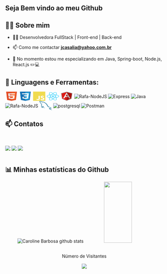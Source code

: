 ## Seja Bem vindo ao meu Github

## 🙋‍♀️ Sobre mim

- 👨‍💻 Desenvolvedora FullStack | Front-end | Back-end

- 📫 Como me contactar **jcasalia@yahoo.com.br**

- 🌱 No momento estou me especializando em Java, Spring-boot, Node.js, React.js ✏️💻

## 🚀 Linguagens e Ferramentas:

<div style="display: inline-block" align="left">
  <img align="center" alt="Rafa-HTML" height="30" width="40" src="https://raw.githubusercontent.com/devicons/devicon/master/icons/html5/html5-original.svg">
  <img align="center" alt="Rafa-CSS" height="30" width="40" src="https://raw.githubusercontent.com/devicons/devicon/master/icons/css3/css3-original.svg">
  <img align="center" alt="Rafa-Js" height="30" width="40" src="https://raw.githubusercontent.com/devicons/devicon/master/icons/javascript/javascript-plain.svg">
  <img align="center" alt="Rafa-React" height="30" width="40" src="https://raw.githubusercontent.com/devicons/devicon/master/icons/react/react-original.svg">


<img align="center" alt="Rafa-React" height="30" width="40" src="https://raw.githubusercontent.com/devicons/devicon/master/icons/angularjs/angularjs-original.svg">

 <img align="center" alt="Rafa-NodeJS" height="50" width="60"  src="https://img.icons8.com/color/48/000000/nodejs.png"/>

<img align="center" alt="Express" height="30" width="30" src="https://cdn.jsdelivr.net/gh/devicons/devicon/icons/express/express-original.svg">
<img align="center" alt="Java" height="30" width="30" src="https://cdn.jsdelivr.net/gh/devicons/devicon/icons/java/java-original.svg">
 <img align="center" alt="Rafa-NodeJS" height="30" width="30"  src="https://img.icons8.com/?size=100&id=90519&format=png&color=000000"/>


<img align="center" alt="Rafa-NodeJS" height="30" width="40" src="https://raw.githubusercontent.com/devicons/devicon/master/icons/mysql/mysql-original.svg">
<img  align="center"  alt="postgresql" height="30" width="30"  src="https://img.icons8.com/?size=100&id=38561&format=png&color=000000"/>
<img align="center"  alt="Postman" height="30" width="30" 
src="https://img.icons8.com/?size=100&id=EPbEfEa7o8CB&format=png&color=000000" />


</div>

## 📫 Contatos

<div style="display: inline-block" align="left">
 <br>

  
  <a href="https://www.linkedin.com/in/jaquelinecasali" target="_blank"><img src="https://img.shields.io/badge/-LinkedIn-%230077B5?style=for-the-badge&logo=linkedin&logoColor=white" target="_blank"></a> 
  <a href = "mailto:jacquelinecasalia@gmail.com"> <img src="https://img.shields.io/badge/-Gmail-%23333?style=for-the-badge&logo=gmail&logoColor=white" target="_blank"></a>
   <a href="https://www.instagram.com/casalitech" target="_blank"><img src="https://img.shields.io/badge/-instagram-%230077B5?style=for-the-badge&logo=instagram&logoColor=white" target="_blank"></a> 
</div>

## 📊 Minhas estatísticas do Github

   <div align="center" >  
  <img width="55%" height="195px" src="https://github-readme-stats.vercel.app/api?username=JacquelineCasali&show_icons=true&count_private=true&hide_border=true&title_color=ADFF2F&icon_color=00FFFF&text_color=c9d1d9&bg_color=000000" alt="Caroline Barbosa github stats" /> 
  
  <img width="42%" height="195px" src="https://github-readme-stats.vercel.app/api/top-langs/?username=JacquelineCasali&langs_count=8&count_private=true&layout=compact&theme=react&hide_border=true&bg_color=0D1117" />
   
</div>
<br><p align="center">Número de Visitantes</p>  
<p align="center"><img align="center" src="https://profile-counter.glitch.me/{JacquelineCasali}/count.svg" /></p> 
<br>
</div>

